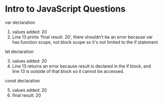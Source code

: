 # Intro to JavaScript Questions

var declaration

1. values added: 20
2. Line 13 prints  'final result: 20', there shouldn't be an error because var has function scope, not block scope so it's not limited to the if statement

let declaration

3. values added: 20
4. Line 13 returns an error because result is declared in the if block, and line 13 is outside of that block so it cannot be accessed.

const declaration

5. values added: 20
6. final result: 20